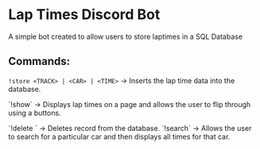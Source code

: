 # Lap Times Discord Bot

A simple bot created to allow users to store laptimes in a SQL Database

## Commands:
`!store <TRACK> | <CAR> | <TIME>` -> Inserts the lap time data into the database.
<p>`!show` -> Displays lap times on a page and allows the user to flip through using a buttons.</p>
`!delete <ID>` -> Deletes record from the database.
`!search` -> Allows the user to search for a particular car and then displays all times for that car.
